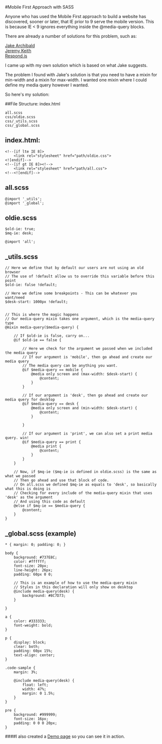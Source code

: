 #Mobile First Approach with SASS

Anyone who has used the Mobile First approach to build a website has discovered, sooner or later, that IE prior to 9 serve the mobile version.
This is because IE < 9 ignores everything inside the @media-query blocks.

There are already a number of solutions for this problem, such as:

[Jake Archibald](http://jakearchibald.github.io/sass-ie/) <br>
[Jeremy Keith](http://adactio.com/journal/4494/) <br>
[Respond.js](https://github.com/scottjehl/Respond)

I came up with my own solution which is based on what Jake suggests.

The problem I found with Jake's solution is that you need to have a mixin for min-width and a mixin for max-width.
I wanted one mixin where I could define my media query however I wanted.

So here's my solution:

##File Structure:
	index.html

	all.scss
	css/oldie.scss
	css/_utils.scss
	css/_global.scss

## index.html:

	<!--[if lte IE 8]>
	    <link rel="stylesheet" href="path/oldie.css">
	<![endif]-->
	<!--[if gt IE 8]><!-->
	    <link rel="stylesheet" href="path/all.css">
	<!--<![endif]-->


## all.scss

	@import '_utils';
	@import '_global';


## oldie.scss

	$old-ie: true;
	$mq-ie: desk;

	@import 'all';


## _utils.scss

	// Here we define that by default our users are not using an old browser
	// The use of !default allow us to override this variable before this point
	$old-ie: false !default;

	// Here we define some breakpoints - This can be whatever you want/need
    $desk-start: 1000px !default;


    // This is where the magic happens
    // Our media-query mixin takes one argument, which is the media-query type
    @mixin media-query($media-query) {

    	// If $old-ie is false, carry on...
        @if $old-ie == false {

        	// Here we check for the argument we passed when we included the media query
        	// If our argument is 'mobile', then go ahead and create our media query
        	// The media query can be anything you want.
            @if $media-query == mobile {
                @media only screen and (max-width: $desk-start) {
                	@content;
                }
            }

            // If our argument is 'desk', then go ahead and create our media query for desktop
            @if $media-query == desk {
                @media only screen and (min-width: $desk-start) {
                	@content;
                }

            }
            
            // If our argument is 'print', we can also set a print media query. win!
            @if $media-query == print {
            	@media print {
            		@content;
            	}
            }
        }

        // Now, if $mq-ie ($mq-ie is defined in oldie.scss) is the same as what we passed
        // Then go ahead and use that block of code.
        // On all.scss we defined $mq-ie as equals to 'desk', so basically what this is doing is
        // Checking for every include of the media-query mixin that uses 'desk' as the argument
        // And using this code as default
        @else if $mq-ie == $media-query {
        	@content;
        }
    }

## _global.scss (example)
	* { margin: 0; padding: 0; }

	body {
		background: #737E8C;
		color: #ffffff;
		font-size: 20px;
		line-height: 26px;
		padding: 60px 0 0;
	
		// This is an example of how to use the media-query mixin
		// Styles in this declaration will only show on desktop
		@include media-query(desk) {
			background: #8C7D73;
		}
	
	}
	
	a {
		color: #333333;
		font-weight: bold;
	}
	
	p {
		display: block;
		clear: both;
		padding: 60px 15%;
		text-align: center;
	}
	
	.code-sample {
		margin: 3%;
	
		@include media-query(desk) {
			float: left;
			width: 47%;
			margin: 0 1.5%;
		}
	}
	
	pre {
		background: #999999;
		font-size: 16px;
		padding: 0 0 0 20px;
	}

####I also created a [Demo page](http://www.pedroduarte.me/mobile-first-sass/) so you can see it in action.
